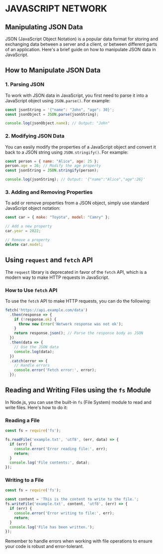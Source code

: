 # JAVASCRIPT NETWORK
## Manipulating JSON Data

JSON (JavaScript Object Notation) is a popular data format for storing and exchanging data between a server and a client, or between different parts of an application. Here's a brief guide on how to manipulate JSON data in JavaScript.

## How to Manipulate JSON Data

### 1. Parsing JSON

To work with JSON data in JavaScript, you first need to parse it into a JavaScript object using `JSON.parse()`. For example:

```javascript
const jsonString = '{"name": "John", "age": 30}';
const jsonObject = JSON.parse(jsonString);

console.log(jsonObject.name); // Output: "John"
```

### 2. Modifying JSON Data

You can easily modify the properties of a JavaScript object and convert it back to a JSON string using `JSON.stringify()`. For example:

```javascript
const person = { name: "Alice", age: 25 };
person.age = 26; // Modify the age property
const jsonString = JSON.stringify(person);

console.log(jsonString); // Output: '{"name":"Alice","age":26}'
```

### 3. Adding and Removing Properties

To add or remove properties from a JSON object, simply use standard JavaScript object notation:

```javascript
const car = { make: "Toyota", model: "Camry" };

// Add a new property
car.year = 2022;

// Remove a property
delete car.model;
```

## Using `request` and `fetch` API

The `request` library is deprecated in favor of the `fetch` API, which is a modern way to make HTTP requests in JavaScript.

### How to Use `fetch` API

To use the `fetch` API to make HTTP requests, you can do the following:

```javascript
fetch('https://api.example.com/data')
  .then(response => {
    if (!response.ok) {
      throw new Error('Network response was not ok');
    }
    return response.json(); // Parse the response body as JSON
  })
  .then(data => {
    // Use the JSON data
    console.log(data);
  })
  .catch(error => {
    // Handle errors
    console.error('Fetch error:', error);
  });
```

## Reading and Writing Files using the `fs` Module

In Node.js, you can use the built-in `fs` (File System) module to read and write files. Here's how to do it:

### Reading a File

```javascript
const fs = require('fs');

fs.readFile('example.txt', 'utf8', (err, data) => {
  if (err) {
    console.error('Error reading file:', err);
    return;
  }
  console.log('File contents:', data);
});
```

### Writing to a File

```javascript
const fs = require('fs');

const content = 'This is the content to write to the file.';
fs.writeFile('example.txt', content, 'utf8', (err) => {
  if (err) {
    console.error('Error writing to file:', err);
    return;
  }
  console.log('File has been written.');
});
```

Remember to handle errors when working with file operations to ensure your code is robust and error-tolerant.